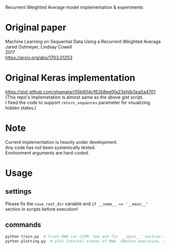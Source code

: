 Recurrent Weighted Average model implementation & experiments

# Original paper
Machine Learning on Sequential Data Using a Recurrent Weighted Average  
Jared Ostmeyer, Lindsay Cowell  
2017  
https://arxiv.org/abs/1703.01253

# Original Keras implementation
https://gist.github.com/shamatar/55b804cf62b8ee0fa23efdb3ea5a4701  
(This repo's implemetation is almost same as the above gist script.  
I fixed the code to support `return_sequences` parameter for visualizing hidden states.)

# Note
Current implementation is heavily under development.  
Any code has not been systemically tested.  
Envitonment arguments are hard-coded.

# Usage
## settings
Please fix the `save_root_dir` variable and `if __name__ == '__main__'` section in scripts before execution!

## commands
```bash
python train.py  # train RWA (or LSTM. See and fix `__main__` section to switch the model)
python plotting.py  # plot internal states of RWA. (Before execution, check your trained model filename and fix the variables in this file!)
```
